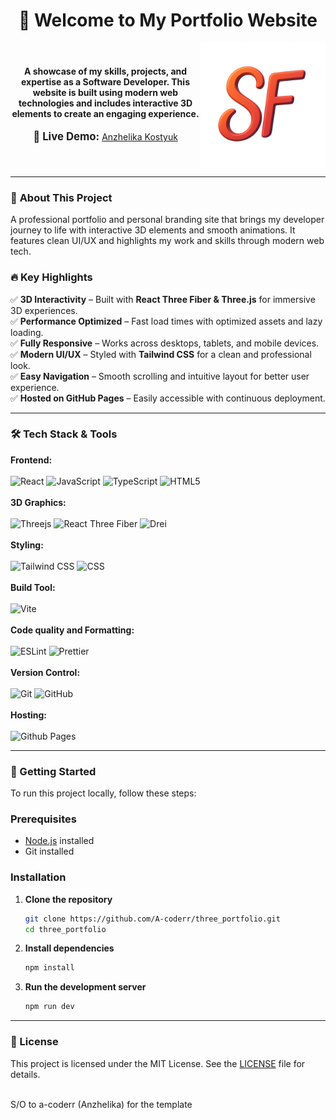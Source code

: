 <div align="center"> 
   <h1>👋 Welcome to My Portfolio Website</h1>
    </div>

<div align="center">
  <img src="public/logo.png" alt="Logo" width="200" align="right"/>
   &nbsp;&nbsp;&nbsp;&nbsp;
  <h4>
    A showcase of my skills, projects, and expertise as a Software Developer.  
    This website is built using modern web technologies and includes interactive 3D elements to create an engaging experience.
  </h4>
  <p>
    <span style="font-size: 1.2em; font-weight: bold;">🔗 Live Demo:</span>
    <a href="https://a-coderr.github.io/portfolio-website/" target="_blank">
      Anzhelika Kostyuk
    </a>
  </p>
</div>

<br clear="both">

<hr/>

### 🎯 **About This Project**
A professional portfolio and personal branding site that brings my developer journey to life with interactive 3D elements and smooth animations. It features clean UI/UX and highlights my work and skills through modern web tech.

### 🔥 **Key Highlights**
✅ **3D Interactivity** – Built with **React Three Fiber & Three.js** for immersive 3D experiences.  
✅ **Performance Optimized** – Fast load times with optimized assets and lazy loading.  
✅ **Fully Responsive** – Works across desktops, tablets, and mobile devices.  
✅ **Modern UI/UX** – Styled with **Tailwind CSS** for a clean and professional look.  
✅ **Easy Navigation** – Smooth scrolling and intuitive layout for better user experience.  
✅ **Hosted on GitHub Pages** – Easily accessible with continuous deployment.

---

### 🛠️ **Tech Stack & Tools**

**Frontend:**<br/><br/>
![React](https://img.shields.io/badge/react-%2320232a.svg?style=for-the-badge&logo=react&logoColor=%2361DAFB)
![JavaScript](https://img.shields.io/badge/javascript-%23323330.svg?style=for-the-badge&logo=javascript&logoColor=%23F7DF1E)
![TypeScript](https://img.shields.io/badge/typescript-%23007ACC.svg?style=for-the-badge&logo=typescript&logoColor=white)
![HTML5](https://img.shields.io/badge/html5-%23E34F26.svg?style=for-the-badge&logo=html5&logoColor=white)
<br/><br/>**3D Graphics:**<br/><br/>
![Threejs](https://img.shields.io/badge/threejs-black?style=for-the-badge&logo=three.js&logoColor=white)
![React Three Fiber](https://img.shields.io/badge/React%20Three%20Fiber-6e42c1?style=for-the-badge&logo=three.js&logoColor=white)
![Drei](https://img.shields.io/badge/Drei-4A90E2?style=for-the-badge)
<br/><br/>**Styling:**<br/><br/>
![Tailwind CSS](https://img.shields.io/badge/Tailwind_CSS-38B2AC?style=for-the-badge&logo=tailwind-css&logoColor=white)
![CSS](https://img.shields.io/badge/CSS-1572B6?style=for-the-badge&logo=css3&logoColor=white)
<br/><br/>**Build Tool:**<br/><br/>
![Vite](https://img.shields.io/badge/vite-%23646CFF.svg?style=for-the-badge&logo=vite&logoColor=white)
<br/><br/>**Code quality and Formatting:**<br/><br/>
![ESLint](https://img.shields.io/badge/ESLint-4B3263?style=for-the-badge&logo=eslint&logoColor=white)
![Prettier](https://img.shields.io/badge/prettier-%23F7B93E.svg?style=for-the-badge&logo=prettier&logoColor=black)
<br/><br/>**Version Control:**<br/><br/>
![Git](https://img.shields.io/badge/Git-F05032?style=for-the-badge&logo=git&logoColor=white)
![GitHub](https://img.shields.io/badge/GitHub-181717?style=for-the-badge&logo=github&logoColor=white)
<br/><br/>**Hosting:**<br/><br/>
![Github Pages](https://img.shields.io/badge/github%20pages-121013?style=for-the-badge&logo=github&logoColor=white)

---

### 🚀 Getting Started
To run this project locally, follow these steps:

### Prerequisites
- [Node.js](https://nodejs.org/) installed
- Git installed

### Installation
1. **Clone the repository**
   ```sh
   git clone https://github.com/A-coderr/three_portfolio.git
   cd three_portfolio
   ```
2. **Install dependencies**
   ```sh
   npm install
   ```
3. **Run the development server**
   ```sh
   npm run dev
   ```
---

### 📜 License
This project is licensed under the MIT License. See the [LICENSE](LICENSE) file for details.

<br/>
S/O to a-coderr (Anzhelika) for the template
<br/>
